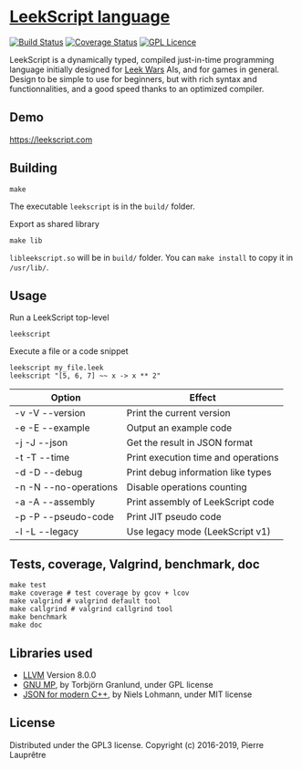 [LeekScript language](https://leekscript.com)
===================

[![Build Status](https://travis-ci.org/leek-wars/leekscript.svg?branch=master)](https://travis-ci.org/leek-wars/leekscript)
[![Coverage Status](https://coveralls.io/repos/github/leek-wars/leekscript/badge.svg?branch=master)](https://coveralls.io/github/leek-wars/leekscript?branch=master)
[![GPL Licence](https://badges.frapsoft.com/os/gpl/gpl.svg?v=103)](https://opensource.org/licenses/GPL-3.0/)

LeekScript is a dynamically typed, compiled just-in-time programming language initially designed for [Leek Wars](https://leekwars.com) AIs, and for games in general. Design to be simple to use for beginners, but with rich syntax and functionnalities, and a good speed thanks to an optimized compiler.

Demo
----

https://leekscript.com

Building
--------

```
make
```
The executable `leekscript` is in the `build/` folder.

Export as shared library
```
make lib
```
`libleekscript.so` will be in `build/` folder. You can `make install` to copy it in `/usr/lib/`.

Usage
-----
Run a LeekScript top-level
```
leekscript
```
Execute a file or a code snippet
```
leekscript my_file.leek
leekscript "[5, 6, 7] ~~ x -> x ** 2"
```
Option | Effect
------ | ------
-v -V --version	| Print the current version
-e -E --example | Output an example code
-j -J --json	| Get the result in JSON format
-t -T --time	| Print execution time and operations
-d -D --debug | Print debug information like types
-n -N --no-operations | Disable operations counting
-a -A --assembly  | Print assembly of LeekScript code
-p -P --pseudo-code  | Print JIT pseudo code
-l -L --legacy | Use legacy mode  (LeekScript v1)

Tests, coverage, Valgrind, benchmark, doc
------------------
```shell
make test
make coverage # test coverage by gcov + lcov
make valgrind # valgrind default tool
make callgrind # valgrind callgrind tool
make benchmark
make doc
```

Libraries used
--------------
* [LLVM](https://llvm.org/) Version 8.0.0
* [GNU MP](https://gmplib.org/), by Torbjörn Granlund, under GPL license
* [JSON for modern C++](https://github.com/nlohmann/json), by Niels Lohmann, under MIT license

License
-------

Distributed under the GPL3 license. Copyright (c) 2016-2019, Pierre Lauprêtre
